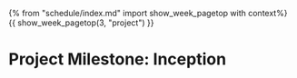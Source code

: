 {% from "schedule/index.md" import show_week_pagetop with context%}
{{ show_week_pagetop(3, "project") }}

# Project Milestone: Inception

<include src="../../admin/project-w03-inception.md#main" />